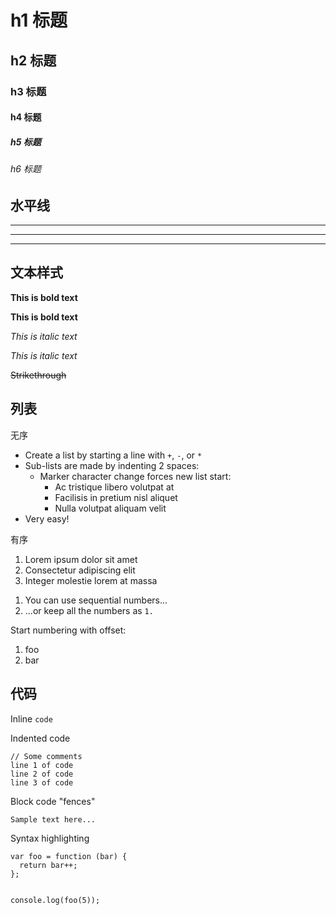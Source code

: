 <h1 id="h1-">h1 标题</h1>
<h2 id="h2-">h2 标题</h2>
<h3 id="h3-">h3 标题</h3>
<h4 id="h4-">h4 标题</h4>
<h5 id="h5-">h5 标题</h5>
<h6 id="h6-">h6 标题</h6>
<h2 id="-">水平线</h2>
<hr>
<hr>
<hr>
<h2 id="-">文本样式</h2>
<p><strong>This is bold text</strong></p>
<p><strong>This is bold text</strong></p>
<p><em>This is italic text</em></p>
<p><em>This is italic text</em></p>
<p><del>Strikethrough</del></p>
<h2 id="-">列表</h2>
<p>无序</p>
<ul>
<li>Create a list by starting a line with <code>+</code>, <code>-</code>, or <code>*</code></li>
<li>Sub-lists are made by indenting 2 spaces:<ul>
<li>Marker character change forces new list start:<ul>
<li>Ac tristique libero volutpat at</li>
<li>Facilisis in pretium nisl aliquet</li>
<li>Nulla volutpat aliquam velit</li>
</ul>
</li>
</ul>
</li>
<li>Very easy!</li>
</ul>
<p>有序</p>
<ol>
<li>Lorem ipsum dolor sit amet</li>
<li>Consectetur adipiscing elit</li>
<li>Integer molestie lorem at massa</li>
</ol>
<ol>
<li>You can use sequential numbers...</li>
<li>...or keep all the numbers as <code>1.</code></li>
</ol>
<p>Start numbering with offset:</p>
<ol>
<li>foo</li>
<li>bar</li>
</ol>
<h2 id="-">代码</h2>
<p>Inline <code>code</code></p>
<p>Indented code</p>
<pre><code>// Some comments
line 1 of code
line 2 of code
line 3 of code
</code></pre><p>Block code &quot;fences&quot;</p>
<pre><code>Sample text here...
</code></pre><p>Syntax highlighting</p>
<pre><code class="lang-js">var foo = function (bar) {
  return bar++;
};

console.log(foo(5));
</code></pre>